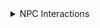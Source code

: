 <details>
  
  <summary>NPC Interactions</summary>
  &#10240;
  
#### [Aurore Romanced](https://www.nexusmods.com/cyberpunk2077/mods/11097) by [Deceptious](https://www.nexusmods.com/cyberpunk2077/users/4035601)

Adds an opportunity to cavort with Aurore after certain events in the expansion

#### [Flaming Crotch Man Romanced](https://www.nexusmods.com/cyberpunk2077/mods/9573) by [Deceptious](https://www.nexusmods.com/cyberpunk2077/users/4035601)

Adds an optional tryst with a newly cybered side character

#### [I Really](https://www.nexusmods.com/cyberpunk2077/mods/8753) [Want to](https://www.nexusmods.com/cyberpunk2077/mods/8806) [Stay at](https://www.nexusmods.com/cyberpunk2077/mods/8775) [Your House](https://www.nexusmods.com/cyberpunk2077/mods/8826) by [Deceptious](https://www.nexusmods.com/cyberpunk2077/users/4035601)

Romantic partners will ask to stay at your apartments
  
  &#10240;
  
</details>
